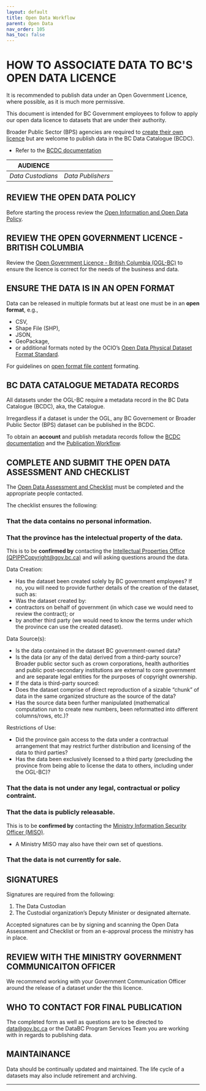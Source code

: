 ```yaml
---
layout: default
title: Open Data Workflow
parent: Open Data
nav_order: 105
has_toc: false
---
```


# HOW TO ASSOCIATE DATA TO BC'S OPEN DATA LICENCE
It is recommended to publish data under an Open Government Licence, where possible, as it is much more permissive.

This document is intended for BC Government employees to follow to apply our open data licence to datasets that are under their authority.

Broader Public Sector (BPS) agencies are required to [create their own licence](open_data_licence_create.md) but are welcome to publish data in the BC Data Catalogue (BCDC).
* Refer to the [BCDC documentation](dps_bcdc.md)

|**AUDIENCE**| |
|:---:|:---:|
| *Data Custodians* | *Data Publishers* | 

## REVIEW THE OPEN DATA POLICY
Before starting the process review the [Open Information and Open Data Policy](https://www2.gov.bc.ca/assets/gov/british-columbians-our-governments/services-policies-for-government/information-management-technology/information-privacy/resources/policies-guidelines/open-information-open-data-policy.pdf).

## REVIEW THE OPEN GOVERNMENT LICENCE - BRITISH COLUMBIA
Review the [Open Government Licence - British Columbia (OGL-BC)](https://www2.gov.bc.ca/gov/content?id=A519A56BC2BF44E4A008B33FCF527F61) to ensure the licence is correct for the needs of the business and data. 

## ENSURE THE DATA IS IN AN OPEN FORMAT
Data can be released in multiple formats but at least one must be in an __open format__, e.g., 
- CSV, 
- Shape File (SHP), 
- JSON,
- GeoPackage,
- or additional formats noted by the OCIO’s [Open Data Physical Dataset Format Standard](https://www2.gov.bc.ca/assets/gov/government/services-for-government-and-broader-public-sector/information-technology-services/standards-files/open_data_physical_dataset_extract.pdf). 

For guidelines on [open format file content](dsg_bcdc_file_based_content.md) formating.

## BC DATA CATALOGUE METADATA RECORDS
All datasets under the OGL-BC require a metadata record in the BC Data Catalogue (BCDC), aka, the Catalogue.

Irregardless if a dataset is under the OGL, any BC Governement or Broader Public Sector (BPS) dataset can be published in the BCDC.

To obtain an __account__ and publish metadata records follow the [BCDC documentation](dps_bcdc.md) and the [Publication Workflow](dps_bcdc_w.md).

## COMPLETE AND SUBMIT THE OPEN DATA ASSESSMENT AND CHECKLIST
The [Open Data Assessment and Checklist](https://www2.gov.bc.ca/assets/download/97CF56DB283D4AE08968E4A4C7538D65) must be completed and the appropriate people contacted.

The checklist ensures the following:
### That the data contains __no personal information__.

### That the __province has the intelectual property__ of the data.
This is to be __confirmed by__ contacting the [Intellectual Properties Office (QPIPPCopyright@gov.bc.ca)](mailto:QPIPPCopyright@gov.bc.ca) and will asking questions around the data.

Data Creation:
+  Has the dataset been created solely by BC government employees?  If no, you will need to provide further details of the creation of the dataset, such as: 
 + Was the dataset created by:
  + contractors on behalf of government (in which case we would need to review the contract); or  
  + by another third party (we would need to know the terms under which the province can use the created dataset). 

Data Source(s):
+ Is the data contained in the dataset BC government-owned data? 
+ Is the data (or any of the data) derived from a third-party source? Broader public sector such as crown corporations, health authorities and public post-secondary institutions are external to core government and are separate legal entities for the purposes of copyright ownership. 
+ If the data is third-party sourced:  
 + Does the dataset comprise of direct reproduction of a sizable “chunk” of data in the same organized structure as the source of the data?  
 + Has the source data been further manipulated (mathematical computation run to create new numbers, been reformatted into different columns/rows, etc.)? 

Restrictions of Use:
+ Did the province gain access to the data under a contractual arrangement that may restrict further distribution and licensing of the data to third parties?   
+ Has the data been exclusively licensed to a third party (precluding the province from being able to license the data to others, including under the OGL-BC)? 

### That the data is __not under any legal, contractual or policy contraint__.

### That the data is __publicly releasable__.
This is to be __confirmed by__ contacting the [Ministry Information Security Officer (MISO)](https://intranet.gov.bc.ca/intranet/content?id=DC4623F6F1944065B83F70297ED419D7).
 + A Ministry MISO may also have their own set of questions.

### That the data is __not currently for sale__.

## SIGNATURES
Signatures are required from the following:
1. The Data Custodian
1. The Custodial organization’s Deputy Minister or designated alternate.

Accepted signatures can be by signing and scanning the Open Data Assessment and Checklist or from an e-approval process the ministry has in place.

## REVIEW WITH THE MINISTRY GOVERNMENT COMMUNICAITON OFFICER
We recommend working with your Government Communication Officer around the release of a dataset under the this licence.

## WHO TO CONTACT FOR FINAL PUBLICATION
The completed form as well as questions are to be directed to [data@gov.bc.ca](mailto:data@gov.bc.ca) or the DataBC Program Services Team you are working with in regards to publishing data.

## MAINTAINANCE
Data should be continually updated and maintained. The life cycle of a datasets may also include retirement and archiving.


-------------------------------------------------------
